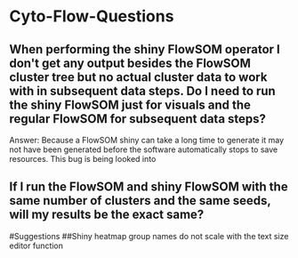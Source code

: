 # Cyto-Flow-Questions
## When performing the shiny FlowSOM operator I don't get any output besides the FlowSOM cluster tree but no actual cluster data to work with in subsequent data steps. Do I need to run the shiny FlowSOM just for visuals and the regular FlowSOM for subsequent data steps?
Answer: Because a FlowSOM shiny can take a long time to generate it may not have been generated before the software automatically stops to save resources. This bug is being looked into
## If I run the FlowSOM and shiny FlowSOM with the same number of clusters and the same seeds, will my results be the exact same?

#Suggestions
##Shiny heatmap group names do not scale with the text size editor function
